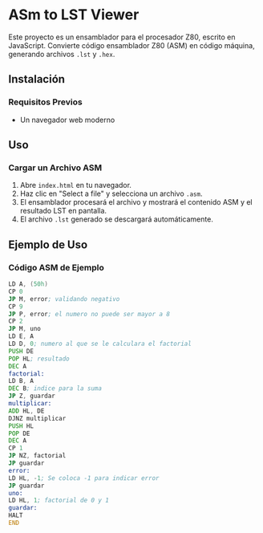 # ASm to LST Viewer

Este proyecto es un ensamblador para el procesador Z80, escrito en JavaScript. Convierte código ensamblador Z80 (ASM) en código máquina, generando archivos `.lst` y `.hex`.

## Instalación

### Requisitos Previos
- Un navegador web moderno

## Uso

### Cargar un Archivo ASM

1. Abre `index.html` en tu navegador.
2. Haz clic en "Select a file" y selecciona un archivo `.asm`.
3. El ensamblador procesará el archivo y mostrará el contenido ASM y el resultado LST en pantalla.
4. El archivo `.lst` generado se descargará automáticamente.

## Ejemplo de Uso

### Código ASM de Ejemplo

```asm
LD A, (50h)
CP 0
JP M, error; validando negativo
CP 9
JP P, error; el numero no puede ser mayor a 8
CP 2
JP M, uno
LD E, A
LD D, 0; numero al que se le calculara el factorial
PUSH DE
POP HL; resultado
DEC A
factorial:
LD B, A
DEC B; indice para la suma 
JP Z, guardar
multiplicar:
ADD HL, DE
DJNZ multiplicar
PUSH HL
POP DE
DEC A
CP 1
JP NZ, factorial
JP guardar
error:
LD HL, -1; Se coloca -1 para indicar error
JP guardar
uno:
LD HL, 1; factorial de 0 y 1
guardar:
HALT
END

